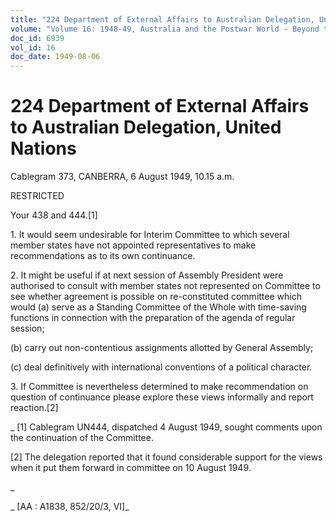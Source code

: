 ```yaml
---
title: "224 Department of External Affairs to Australian Delegation, United Nations"
volume: "Volume 16: 1948-49, Australia and the Postwar World - Beyond the Region"
doc_id: 6939
vol_id: 16
doc_date: 1949-08-06
---
```


# 224 Department of External Affairs to Australian Delegation, United Nations

Cablegram 373, CANBERRA, 6 August 1949, 10.15 a.m.

RESTRICTED

Your 438 and 444.[1]

1\. It would seem undesirable for Interim Committee to which several member states have not appointed representatives to make recommendations as to its own continuance.

2\. It might be useful if at next session of Assembly President were authorised to consult with member states not represented on Committee to see whether agreement is possible on re-constituted committee which would (a) serve as a Standing Committee of the Whole with time-saving functions in connection with the preparation of the agenda of regular session;

(b) carry out non-contentious assignments allotted by General Assembly;

(c) deal definitively with international conventions of a political character.

3\. If Committee is nevertheless determined to make recommendation on question of continuance please explore these views informally and report reaction.[2]

_ [1] Cablegram UN444, dispatched 4 August 1949, sought comments upon the continuation of the Committee.

[2] The delegation reported that it found considerable support for the views when it put them forward in committee on 10 August 1949.

_

_ [AA : A1838, 852/20/3, VI]_
